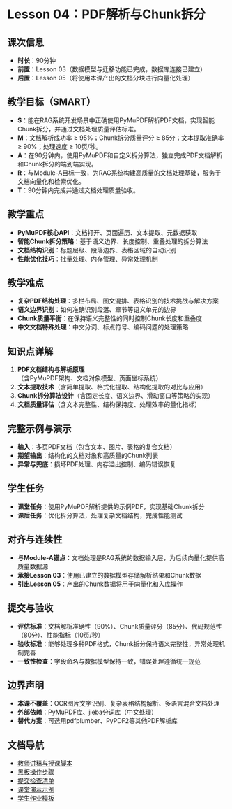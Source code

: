 # Lesson 04：PDF解析与Chunk拆分

## 课次信息
- **时长**：90分钟
- **前置**：Lesson 03（数据模型与迁移功能已完成，数据库连接已建立）
- **后置**：Lesson 05（将使用本课产出的文档分块进行向量化处理）

## 教学目标（SMART）
- **S**：能在RAG系统开发场景中正确使用PyMuPDF解析PDF文档，实现智能Chunk拆分，并通过文档处理质量评估标准。
- **M**：文档解析成功率 ≥ 95%；Chunk拆分质量评分 ≥ 85分；文本提取准确率 ≥ 90%；处理速度 ≥ 10页/秒。
- **A**：在90分钟内，使用PyMuPDF和自定义拆分算法，独立完成PDF文档解析和Chunk拆分的端到端实现。
- **R**：与Module-A目标一致，为RAG系统构建高质量的文档处理基础，服务于文档向量化和检索优化。
- **T**：90分钟内完成并通过文档处理质量验收。

## 教学重点
- **PyMuPDF核心API**：文档打开、页面遍历、文本提取、元数据获取
- **智能Chunk拆分策略**：基于语义边界、长度控制、重叠处理的拆分算法
- **文档结构识别**：标题层级、段落边界、表格区域的自动识别
- **性能优化技巧**：批量处理、内存管理、异常处理机制

## 教学难点
- **复杂PDF结构处理**：多栏布局、图文混排、表格识别的技术挑战与解决方案
- **语义边界识别**：如何准确识别段落、章节等语义单元的边界
- **Chunk质量平衡**：在保持语义完整性的同时控制Chunk长度和重叠度
- **中文文档特殊处理**：中文分词、标点符号、编码问题的处理策略

## 知识点详解
1. **PDF文档结构与解析原理**（含PyMuPDF架构、文档对象模型、页面坐标系统）
2. **文本提取技术**（含简单提取、格式化提取、结构化提取的对比与应用）
3. **Chunk拆分算法设计**（含固定长度、语义边界、滑动窗口等策略的实现）
4. **文档质量评估**（含文本完整性、结构保持度、处理效率的量化指标）

## 完整示例与演示
- **输入**：多页PDF文档（包含文本、图片、表格的复合文档）
- **期望输出**：结构化的文档对象和高质量的Chunk列表
- **异常与兜底**：损坏PDF处理、内存溢出控制、编码错误恢复

## 学生任务
- **课堂任务**：使用PyMuPDF解析提供的示例PDF，实现基础Chunk拆分
- **课后任务**：优化拆分算法，处理复杂文档结构，完成性能测试

## 对齐与连续性
- **与Module-A锚点**：文档处理是RAG系统的数据输入层，为后续向量化提供高质量数据源
- **承接Lesson 03**：使用已建立的数据模型存储解析结果和Chunk数据
- **引出Lesson 05**：产出的Chunk数据将用于向量化和入库操作

## 提交与验收
- **评估标准**：文档解析准确性（90%）、Chunk质量评分（85分）、代码规范性（80分）、性能指标（10页/秒）
- **验收标准**：能够处理多种PDF格式，Chunk拆分保持语义完整性，异常处理机制完善
- **一致性检查**：字段命名与数据模型保持一致，错误处理遵循统一规范

## 边界声明
- **本课不覆盖**：OCR图片文字识别、复杂表格结构解析、多语言混合文档处理
- **外部依赖**：PyMuPDF库、jieba分词库（中文处理）
- **替代方案**：可选用pdfplumber、PyPDF2等其他PDF解析库

## 文档导航
- [教师讲稿与授课脚本](./teacher-script.md)
- [黑板操作步骤](./blackboard-steps.md)
- [提交检查清单](./checklist.md)
- [课堂演示示例](./examples/)
- [学生作业模板](./templates/)